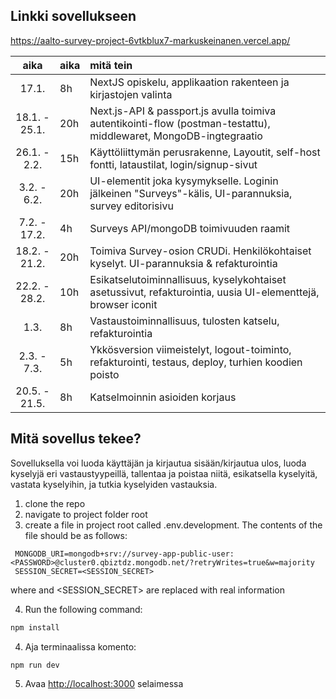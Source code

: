 ## Linkki sovellukseen

https://aalto-survey-project-6vtkblux7-markuskeinanen.vercel.app/

|     aika      | aika | mitä tein                                                                                                         |
| :-----------: | :--- | :---------------------------------------------------------------------------------------------------------------- |
|     17.1.     | 8h   | NextJS opiskelu, applikaation rakenteen ja kirjastojen valinta                                                    |
| 18.1. - 25.1. | 20h  | Next.js-API & passport.js avulla toimiva autentikointi-flow (postman-testattu), middlewaret, MongoDB-ingtegraatio |
| 26.1. - 2.2.  | 15h  | Käyttöliittymän perusrakenne, Layoutit, self-host fontti, lataustilat, login/signup-sivut                         |
|  3.2. - 6.2.  | 20h  | UI-elementit joka kysymykselle. Loginin jälkeinen "Surveys"-kälis, UI-parannuksia, survey editorisivu             |
| 7.2. - 17.2.  | 4h   | Surveys API/mongoDB toimivuuden raamit                                                                            |
| 18.2. - 21.2. | 20h  | Toimiva Survey-osion CRUDi. Henkilökohtaiset kyselyt. UI-parannuksia & refakturointia                             |
| 22.2. - 28.2. | 10h  | Esikatselutoiminnallisuus, kyselykohtaiset asetussivut, refakturointia, uusia UI-elementtejä, browser iconit      |
|     1.3.      | 8h   | Vastaustoiminnallisuus, tulosten katselu, refakturointia                                                          |
|  2.3. - 7.3.  | 5h   | Ykkösversion viimeistelyt, logout-toiminto, refakturointi, testaus, deploy, turhien koodien poisto                |
| 20.5. - 21.5. | 8h   | Katselmoinnin asioiden korjaus                                                                                    |

## Mitä sovellus tekee?

Sovelluksella voi luoda käyttäjän ja kirjautua sisään/kirjautua ulos, luoda kyselyjä eri vastaustyypeillä, tallentaa ja poistaa niitä, esikatsella kyselyitä, vastata kyselyihin, ja tutkia kyselyiden vastauksia.

1. clone the repo
2. navigate to project folder root
3. create a file in project root called .env.development. The contents of the file should be as follows:

```
 MONGODB_URI=mongodb+srv://survey-app-public-user:<PASSWORD>@cluster0.qbiztdz.mongodb.net/?retryWrites=true&w=majority
 SESSION_SECRET=<SESSION_SECRET>
```

where <PASSWORD> and <SESSION_SECRET> are replaced with real information

4. Run the following command:

```bash
npm install
```

4. Aja terminaalissa komento:

```bash
npm run dev
```

5. Avaa [http://localhost:3000](http://localhost:3000) selaimessa
